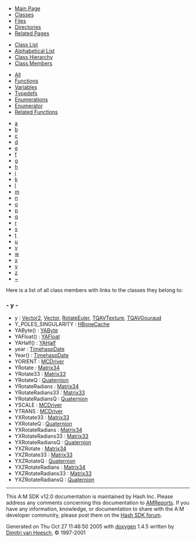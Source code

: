 <div class="tabs">

- [Main Page](index.md)
- <span id="current">[Classes](annotated.md)</span>
- [Files](files.md)
- [Directories](dirs.md)
- [Related Pages](pages.md)

</div>

<div class="tabs">

- [Class List](annotated.md)
- [Alphabetical List](classes.md)
- [Class Hierarchy](hierarchy.md)
- <span id="current">[Class Members](functions.md)</span>

</div>

<div class="tabs">

- <span id="current">[All](functions.md)</span>
- [Functions](functions_func.md)
- [Variables](functions_vars.md)
- [Typedefs](functions_type.md)
- [Enumerations](functions_enum.md)
- [Enumerator](functions_eval.md)
- [Related Functions](functions_rela.md)

</div>

<div class="tabs">

- [a](functions.md#index_a)
- [b](functions_0x62.md#index_b)
- [c](functions_0x63.md#index_c)
- [d](functions_0x64.md#index_d)
- [e](functions_0x65.md#index_e)
- [f](functions_0x66.md#index_f)
- [g](functions_0x67.md#index_g)
- [h](functions_0x68.md#index_h)
- [i](functions_0x69.md#index_i)
- [k](functions_0x6b.md#index_k)
- [l](functions_0x6c.md#index_l)
- [m](functions_0x6d.md#index_m)
- [n](functions_0x6e.md#index_n)
- [o](functions_0x6f.md#index_o)
- [p](functions_0x70.md#index_p)
- [q](functions_0x71.md#index_q)
- [r](functions_0x72.md#index_r)
- [s](functions_0x73.md#index_s)
- [t](functions_0x74.md#index_t)
- [u](functions_0x75.md#index_u)
- [v](functions_0x76.md#index_v)
- [w](functions_0x77.md#index_w)
- [x](functions_0x78.md#index_x)
- <span id="current">[y](functions_0x79.md#index_y)</span>
- [z](functions_0x7a.md#index_z)
- [~](functions_0x7e.md#index_~)

</div>

Here is a list of all class members with links to the classes they belong to:

### <span id="index_y" class="anchor">- y -</span>

- y : <a href="classVector2.md#415290769594460e2e485922904f345d" class="el">Vector2</a>, <a href="classVector.md#415290769594460e2e485922904f345d" class="el">Vector</a>, <a href="classRotateEuler.md#415290769594460e2e485922904f345d" class="el">RotateEuler</a>, <a href="structTQAVTexture.md#415290769594460e2e485922904f345d" class="el">TQAVTexture</a>, <a href="structTQAVGouraud.md#415290769594460e2e485922904f345d" class="el">TQAVGouraud</a>
- Y_POLES_SINGULARITY : <a href="classHBoneCache.md#b4d8902602dd5b62f5b3733df915f51dccc40021065ef8ad2868f299f668b20d" class="el">HBoneCache</a>
- YAByte() : <a href="classYAByte.md#fa1e5583f31724abd329679b200751c7" class="el">YAByte</a>
- YAFloat() : <a href="classYAFloat.md#a74b1749320c1ad116594f59e48f1aaa" class="el">YAFloat</a>
- YAHalf() : <a href="classYAHalf.md#ef4ea695a7bd42561212fa8fe19105b0" class="el">YAHalf</a>
- year : <a href="classTimehaspDate.md#84cdc76cabf41bd7c961f6ab12f117d8" class="el">TimehaspDate</a>
- Year() : <a href="classTimehaspDate.md#e197b36edfa7c572ff51313526e4ff64" class="el">TimehaspDate</a>
- YORIENT : <a href="classMCDriver.md#dca29a1140aadadfd92b34a02fa516ef03389cab6fd285a7a6b3bd9caaf67bb4" class="el">MCDriver</a>
- YRotate : <a href="classMatrix34.md#1308c15d4e6251301d2115f1e2058e55" class="el">Matrix34</a>
- YRotate33 : <a href="classMatrix33.md#34f0f2c3d7bf495acd1139f0e955ec43" class="el">Matrix33</a>
- YRotateQ : <a href="classQuaternion.md#0494837754cefe126a0141ef97a25397" class="el">Quaternion</a>
- YRotateRadians : <a href="classMatrix34.md#6c24d2cf7d82e6cedc87fd9049cf717a" class="el">Matrix34</a>
- YRotateRadians33 : <a href="classMatrix33.md#42dffcda8f9f377df325ba611695cd1d" class="el">Matrix33</a>
- YRotateRadiansQ : <a href="classQuaternion.md#38fb50c3e8021718935a2c0d31d3e0c9" class="el">Quaternion</a>
- YSCALE : <a href="classMCDriver.md#dca29a1140aadadfd92b34a02fa516ef09da925c689618d48a12515cce23e869" class="el">MCDriver</a>
- YTRANS : <a href="classMCDriver.md#dca29a1140aadadfd92b34a02fa516effdb7466f038e37034ee18610f352e7cc" class="el">MCDriver</a>
- YXRotate33 : <a href="classMatrix33.md#9c9c0268eb98a23cd825e8ec9f82815d" class="el">Matrix33</a>
- YXRotateQ : <a href="classQuaternion.md#87257da5e304f3560131d39f8d74b275" class="el">Quaternion</a>
- YXRotateRadians : <a href="classMatrix34.md#f3a4992fe9871f523a5b3fc44adbe07a" class="el">Matrix34</a>
- YXRotateRadians33 : <a href="classMatrix33.md#ddcac8a2a717aff88afe853d94ff5e1a" class="el">Matrix33</a>
- YXRotateRadiansQ : <a href="classQuaternion.md#10bb912c8ad0fe8894cdebae08af1577" class="el">Quaternion</a>
- YXZRotate : <a href="classMatrix34.md#53bc1bcf2b063d55351688384d17998b" class="el">Matrix34</a>
- YXZRotate33 : <a href="classMatrix33.md#b87bf0da3b554d1b3e7ed5235e0f5923" class="el">Matrix33</a>
- YXZRotateQ : <a href="classQuaternion.md#75d5db2f8a49daaa5afb22cb1eaef5b5" class="el">Quaternion</a>
- YXZRotateRadians : <a href="classMatrix34.md#8ed6c15c165b19bf406d6f6265b79ece" class="el">Matrix34</a>
- YXZRotateRadians33 : <a href="classMatrix33.md#5a7925340763ed12816f8d8b31920c7d" class="el">Matrix33</a>
- YXZRotateRadiansQ : <a href="classQuaternion.md#82fccd3c598fca3058e2afb5ecf1b2de" class="el">Quaternion</a>

------------------------------------------------------------------------

<span class="small">This A:M SDK v12.0 documentation is maintained by Hash Inc. Please address any comments concerning this documentation to [AMReports](http://www.hash.com/reports). If you have any information, knowledge, or documentation to share with the A:M developer community, please post them on the [Hash SDK forum](http://www.hash.com/forums/index.php?showforum=11).</span>

Generated on Thu Oct 27 11:46:50 2005 with [<span class="image placeholder" original-image-src="doxygen.png" original-image-title="" height="45" width="100" align="middle" border="0">doxygen</span>](http://www.doxygen.org/index.html) 1.4.5 written by [Dimitri van Heesch](mailto:dimitri@stack.nl), © 1997-2001

